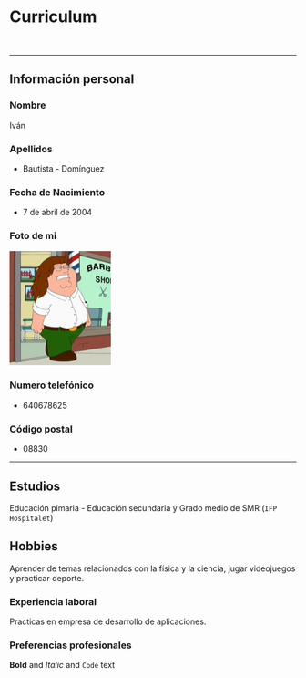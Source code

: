# Curriculum
<section>
<br>
</section>
<hr>

## Información personal
### Nombre
Iván
### Apellidos
- Bautista - Domínguez
### Fecha de Nacimiento
- 7 de abril de 2004

### Foto de mi
<p>
<img src="/peter.PNG" alt="imagen" height="200px">
</p>

### Numero telefónico
- 640678625
### Código postal
- 08830
<section>
<p></p>
</section>
<hr>

## Estudios
Educación pimaria - Educación secundaria y Grado medio de SMR (`IFP Hospitalet`)
## Hobbies
Aprender de temas relacionados con la física y la ciencia, jugar videojuegos y practicar deporte.
### Experiencia laboral
Practicas en empresa de desarrollo de aplicaciones.
### Preferencias profesionales


**Bold** and *Italic* and `Code` text
